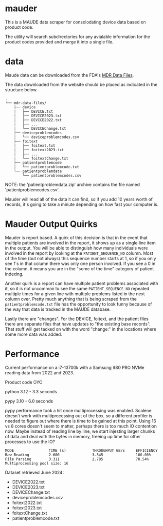 # mauder
This is a MAUDE data scraper for consolodating device data based on product code.

The utility will search subdirectories for any avialable information for the product codes provided and merge it into a single file.

# data

Maude data can be downloaded from the FDA's [MDR Data Files](https://www.fda.gov/medical-devices/medical-device-reporting-mdr-how-report-medical-device-problems/mdr-data-files).

The data downloaded from the website should be placed as indicated in the structure below.

```
.
└── mdr-data-files/
    ├── device
    |   ├── DEVICE.txt
    |   ├── DEVICE2023.txt
    |   ├── DEVICE2022.txt
    |   ├── ...
    |   └── DEVICEChange.txt
    ├── deviceproblemcodes
    |   └── deviceproblemcodes.csv
    ├── foitext
    |   ├── foitext.txt
    |   ├── foitext2023.txt
    |   ├── ...
    |   └── foitextChange.txt
    ├── patientproblemcode
    |   └── patientproblemcode.txt
    └── patientproblemdata
        └── patientproblemcodes.csv

```


NOTE: the 'patientproblemdata.zip' archive contains the file named 'patientproblemcodes.csv'.

Mauder will read all of the data it can find, so if you add 10 years worth of records, it's going to take a minute depending on how fast your computer is.

# Mauder Output Quirks
Mauder is report based.  A quirk of this decision is that in the event that multiple patients are involved in the report, it shows up as a single line item in the output.  You will be able to distinguish how many individuals were involved in the report by looking at the `PATIENT_SEQUENCE_NO` column.  Most of the time (but not always) this sequence number starts at 1, so if you only see 1's in that column there was only one person involved.  If you see a 0 in the column, it means you are in the "some of the time" category of patient indexing.

Another quirk is a report can have multiple patient problems associated with it, so it is not uncommon to see the same `PATIENT_SEQUENCE_NO` repeated multiple times for a given line with multiple problems listed in the next column over.  Pretty much anything that is being scraped from the `patientproblemcode.txt` file has the opportunity to look funny because of the way that data is tracked in the MAUDE database.

Lastly there are "changes".  For the DEVICE, foitext, and the patient files there are separate files that have updates to "the existing base records".  That stuff will get tacked on with the word "change:" in the locations where some more data was added.

# Performance
Current performance on a i7-13700k with a Samsung 980 PRO NVMe reading data from 2022 and 2023.

Product code OYC

python 3.12 - 3.3 seconds

pypy   3.10 - 6.0 seconds

pypy performance took a hit once multiprocessing was enabled.  Scalene doesn't work with multiprocessing out of the box, so a different profiler is needed to figure out where there is time to be gained at this point.  Using 16 vs 8 cores doesn't seem to matter, perhaps there is too much IO contention now.  Maybe instead of reading line by line, we start injesting larger chunks of data and deal with the bytes in memory, freeing up time for other processes to use the IO?

```
MODE                TIME (s)            THROUGHPUT GB/s     EFFICIENCY
Raw Reading         2.600               3.545               100.00%
File Parsing        3.311               2.785               78.54%
Multiprocessing pool size: 16
```

Dataset retrieved June 2024:
- DEVICE2022.txt
- DEVICE2023.txt
- DEVICEChange.txt
- deviceproblemcodes.csv
- foitext2022.txt
- foitext2023.txt
- foitextChange.txt
- patientproblemcode.txt

